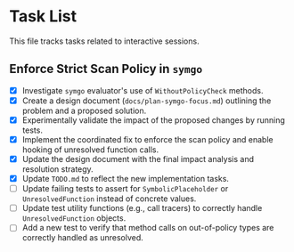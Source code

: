 # Task List

This file tracks tasks related to interactive sessions.

## Enforce Strict Scan Policy in `symgo`

- [x] Investigate `symgo` evaluator's use of `WithoutPolicyCheck` methods.
- [x] Create a design document (`docs/plan-symgo-focus.md`) outlining the problem and a proposed solution.
- [x] Experimentally validate the impact of the proposed changes by running tests.
- [x] Implement the coordinated fix to enforce the scan policy and enable hooking of unresolved function calls.
- [x] Update the design document with the final impact analysis and resolution strategy.
- [x] Update `TODO.md` to reflect the new implementation tasks.
- [ ] Update failing tests to assert for `SymbolicPlaceholder` or `UnresolvedFunction` instead of concrete values.
- [ ] Update test utility functions (e.g., call tracers) to correctly handle `UnresolvedFunction` objects.
- [ ] Add a new test to verify that method calls on out-of-policy types are correctly handled as unresolved.
